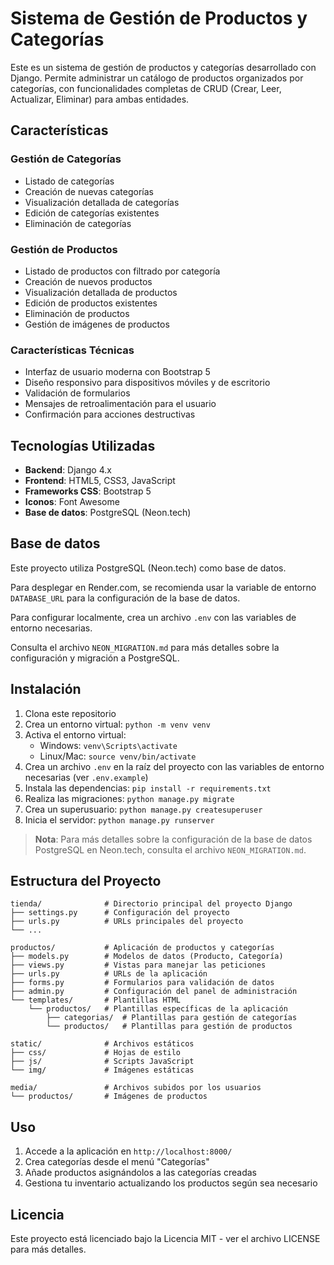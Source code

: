 # Sistema de Gestión de Productos y Categorías

Este es un sistema de gestión de productos y categorías desarrollado con Django. Permite administrar un catálogo de productos organizados por categorías, con funcionalidades completas de CRUD (Crear, Leer, Actualizar, Eliminar) para ambas entidades.

## Características

### Gestión de Categorías
- Listado de categorías
- Creación de nuevas categorías
- Visualización detallada de categorías
- Edición de categorías existentes
- Eliminación de categorías

### Gestión de Productos
- Listado de productos con filtrado por categoría
- Creación de nuevos productos
- Visualización detallada de productos
- Edición de productos existentes
- Eliminación de productos
- Gestión de imágenes de productos

### Características Técnicas
- Interfaz de usuario moderna con Bootstrap 5
- Diseño responsivo para dispositivos móviles y de escritorio
- Validación de formularios
- Mensajes de retroalimentación para el usuario
- Confirmación para acciones destructivas

## Tecnologías Utilizadas

- **Backend**: Django 4.x
- **Frontend**: HTML5, CSS3, JavaScript
- **Frameworks CSS**: Bootstrap 5
- **Iconos**: Font Awesome
- **Base de datos**: PostgreSQL (Neon.tech)

## Base de datos

Este proyecto utiliza PostgreSQL (Neon.tech) como base de datos.

Para desplegar en Render.com, se recomienda usar la variable de entorno `DATABASE_URL` para la configuración de la base de datos.

Para configurar localmente, crea un archivo `.env` con las variables de entorno necesarias.

Consulta el archivo `NEON_MIGRATION.md` para más detalles sobre la configuración y migración a PostgreSQL.

## Instalación

1. Clona este repositorio
2. Crea un entorno virtual: `python -m venv venv`
3. Activa el entorno virtual:
   - Windows: `venv\Scripts\activate`
   - Linux/Mac: `source venv/bin/activate`
4. Crea un archivo `.env` en la raíz del proyecto con las variables de entorno necesarias (ver `.env.example`)
5. Instala las dependencias: `pip install -r requirements.txt`
6. Realiza las migraciones: `python manage.py migrate`
7. Crea un superusuario: `python manage.py createsuperuser`
8. Inicia el servidor: `python manage.py runserver`

> **Nota**: Para más detalles sobre la configuración de la base de datos PostgreSQL en Neon.tech, consulta el archivo `NEON_MIGRATION.md`.

## Estructura del Proyecto

```
tienda/              # Directorio principal del proyecto Django
├── settings.py      # Configuración del proyecto
├── urls.py          # URLs principales del proyecto
└── ...

productos/           # Aplicación de productos y categorías
├── models.py        # Modelos de datos (Producto, Categoría)
├── views.py         # Vistas para manejar las peticiones
├── urls.py          # URLs de la aplicación
├── forms.py         # Formularios para validación de datos
├── admin.py         # Configuración del panel de administración
└── templates/       # Plantillas HTML
    └── productos/   # Plantillas específicas de la aplicación
        ├── categorias/  # Plantillas para gestión de categorías
        └── productos/   # Plantillas para gestión de productos

static/              # Archivos estáticos
├── css/             # Hojas de estilo
├── js/              # Scripts JavaScript
└── img/             # Imágenes estáticas

media/               # Archivos subidos por los usuarios
└── productos/       # Imágenes de productos
```

## Uso

1. Accede a la aplicación en `http://localhost:8000/`
2. Crea categorías desde el menú "Categorías"
3. Añade productos asignándolos a las categorías creadas
4. Gestiona tu inventario actualizando los productos según sea necesario

## Licencia

Este proyecto está licenciado bajo la Licencia MIT - ver el archivo LICENSE para más detalles.